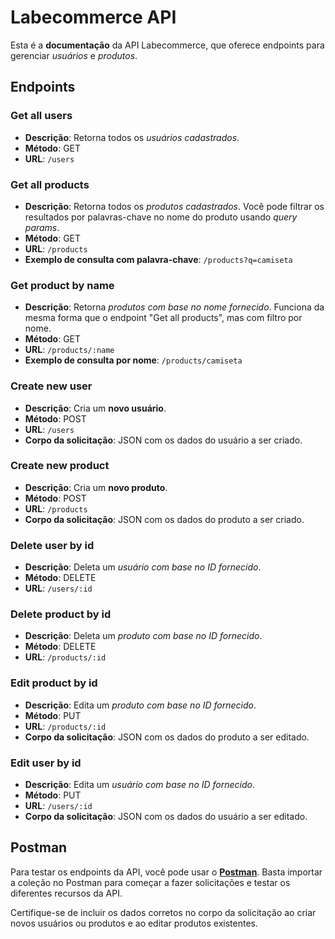 # Labecommerce API

Esta é a **documentação** da API Labecommerce, que oferece endpoints para gerenciar _usuários_ e _produtos_.

## Endpoints

### Get all users

- **Descrição**: Retorna todos os _usuários cadastrados_.
- **Método**: GET
- **URL**: `/users`

### Get all products

- **Descrição**: Retorna todos os _produtos cadastrados_. Você pode filtrar os resultados por palavras-chave no nome do produto usando _query params_.
- **Método**: GET
- **URL**: `/products`
- **Exemplo de consulta com palavra-chave**: `/products?q=camiseta`

### Get product by name

- **Descrição**: Retorna _produtos com base no nome fornecido_. Funciona da mesma forma que o endpoint "Get all products", mas com filtro por nome.
- **Método**: GET
- **URL**: `/products/:name`
- **Exemplo de consulta por nome**: `/products/camiseta`

### Create new user

- **Descrição**: Cria um **novo usuário**.
- **Método**: POST
- **URL**: `/users`
- **Corpo da solicitação**: JSON com os dados do usuário a ser criado.

### Create new product

- **Descrição**: Cria um **novo produto**.
- **Método**: POST
- **URL**: `/products`
- **Corpo da solicitação**: JSON com os dados do produto a ser criado.

### Delete user by id

- **Descrição**: Deleta um _usuário com base no ID fornecido_.
- **Método**: DELETE
- **URL**: `/users/:id`

### Delete product by id

- **Descrição**: Deleta um _produto com base no ID fornecido_.
- **Método**: DELETE
- **URL**: `/products/:id`

### Edit product by id

- **Descrição**: Edita um _produto com base no ID fornecido_.
- **Método**: PUT
- **URL**: `/products/:id`
- **Corpo da solicitação**: JSON com os dados do produto a ser editado.

### Edit user by id

- **Descrição**: Edita um _usuário com base no ID fornecido_.
- **Método**: PUT
- **URL**: `/users/:id`
- **Corpo da solicitação**: JSON com os dados do usuário a ser editado.

## Postman

Para testar os endpoints da API, você pode usar o [**Postman**](https://documenter.getpostman.com/view/28315812/2s9YC8xBvZ). Basta importar a coleção no Postman para começar a fazer solicitações e testar os diferentes recursos da API.

Certifique-se de incluir os dados corretos no corpo da solicitação ao criar novos usuários ou produtos e ao editar produtos existentes.
